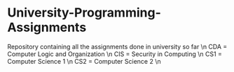 # University-Programming-Assignments
Repository containing all the assignments done in university so far \n
CDA = Computer Logic and Organization \n
CIS = Security in Computing \n
CS1 = Computer Science 1 \n
CS2 = Computer Science 2 \n
